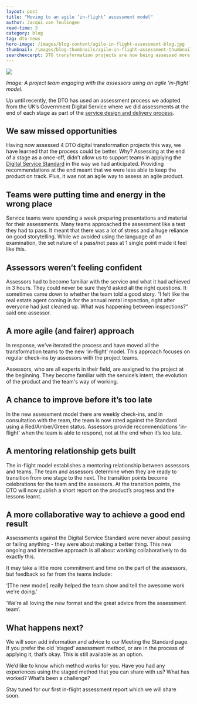 ```yaml
---
layout: post
title: "Moving to an agile ‘in-flight’ assessment model"
author: Jacqui van Teulingen
read-time: 3
category: blog
tag: dto-news
hero-image: /images/blog-content/agile-in-flight-assessment-blog.jpg
thumbnail: /images/blog-thumbnails/agile-in-flight-assessment-thumbnail.jpg
searchexcerpt: DTO transformation projects are now being assessed more regularly using an ‘in-flight’ model. This gives teams a chance to iterate based on regular feedback and work in a more agile way. DTO’s Head of the Digital Service Standard, Jacqui van Teulingen, explains.
---
```


![]({{site.url}}{{page.hero-image}})

*Image: A project team engaging with the assessors using an agile 'in-flight' model.*

Up until recently, the DTO has used an assessment process we adopted from the UK’s Government Digital Service where we did assessments at the end of each stage as part of the [service design and delivery process](https://www.dto.gov.au/standard/service-design-and-delivery-process/).

## We saw missed opportunities

Having now assessed 4 DTO digital transformation projects this way, we have learned that the process could be better. Why? Assessing at the end of a stage as a once-off, didn’t allow us to support teams in applying the [Digital Service Standard](https://www.dto.gov.au/standard/) in the way we had anticipated. Providing recommendations at the end meant that we were less able to keep the product on track. Plus, it was not an agile way to assess an agile product. 

## Teams were putting time and energy in the wrong place

Service teams were spending a week preparing presentations and material for their assessments.  Many teams approached the assessment like a test they had to pass. It meant that there was a lot of stress and a huge reliance on good storytelling. While we avoided using the language of an examination, the set nature of a pass/not pass at 1 single point made it feel like this.  

## Assessors weren’t feeling confident

Assessors had to become familiar with the service and what it had achieved in 3 hours. They could never be sure they’d asked all the right questions. It sometimes came down to whether the team told a good story. “I felt like the real estate agent coming in for the annual rental inspection, right after everyone had just cleaned up.  What was happening between inspections?” said one assessor. 

## A more agile (and fairer) approach

In response, we've iterated the process and have moved all the transformation teams to the new ‘in-flight’ model. This approach focuses on regular check-ins by assessors with the project teams.

Assessors, who are all experts in their field, are assigned to the project at the beginning. They become familiar with the service’s intent, the evolution of the product and the team's way of working. 

## A chance to improve before it’s too late

In the new assessment model there are weekly check-ins, and in consultation with the team, the team is now rated against the Standard using a Red/Amber/Green status. Assessors provide recommendations 'in-flight' when the team is able to respond, not at the end when it’s too late. 

## A mentoring relationship gets built

The in-flight model establishes a mentoring relationship between assessors and teams.  The team and assessors determine when they are ready to transition from one stage to the next. The transition points become celebrations for the team and the assessors. At the transition points, the DTO will now publish a short report on the product’s progress and the lessons learnt.

## A more collaborative way to achieve a good end result

Assessments against the Digital Service Standard were never about passing or failing anything - they were about making a better thing. This new ongoing and interactive approach is all about working collaboratively to do exactly this.

It may take a little more commitment and time on the part of the assessors, but feedback so far from the teams include:

‘[The new model] really helped the team show and tell the awesome work we're doing.’

‘We're all loving the new format and the great advice from the assessment team’. 

## What happens next?

We will soon add information and advice to our Meeting the Standard page. If you prefer the old ‘staged’ assessment method, or are in the process of applying it, that’s okay. This is still available as an option. 

We’d like to know which method works for you. Have you had any experiences using the staged method that you can share with us? What has worked? What’s been a challenge?

Stay tuned for our first in-flight assessment report which we will share soon.
